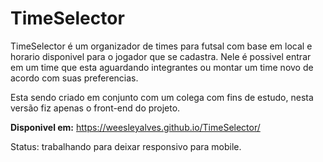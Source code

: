 # TimeSelector

TimeSelector é um organizador de times para futsal com base em local e horario disponivel para o jogador que se cadastra. Nele é possivel entrar em um time que esta aguardando integrantes ou montar um time novo de acordo com suas preferencias.

Esta sendo criado em conjunto com um colega com fins de estudo, nesta versão fiz apenas o front-end do projeto.

**Disponivel em:** https://weesleyalves.github.io/TimeSelector/

Status: trabalhando para deixar responsivo para mobile.

